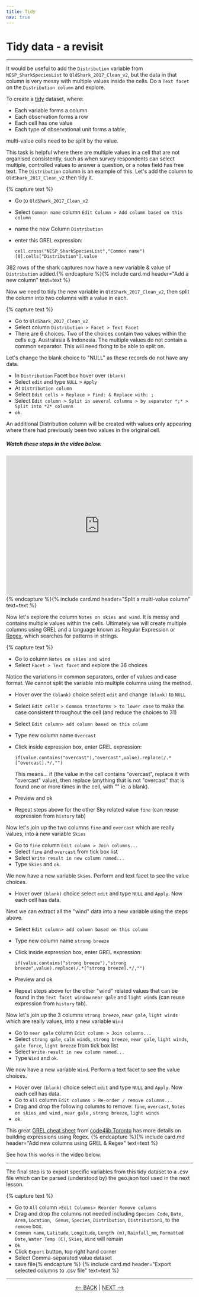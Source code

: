 ```yaml
---
title: Tidy
nav: true
---
```


# Tidy data - a revisit 

-----

It would be useful to add the `Distribution` variable from `NESP_SharkSpeciesList` to `QldShark_2017_Clean_v2`, but the data in that column is very messy with multiple values inside the cells. Do a `Text facet` on the `Distribution column` and explore.

To create a [tidy](https://cran.r-project.org/web/packages/tidyr/vignettes/tidy-data.html) dataset, where:
- Each variable forms a column
- Each observation forms a row
- Each cell has one value
- Each type of observational unit forms a table,

multi-value cells need to be split by the value.

This task is helpful where there are multiple values in a cell that are not organised consistently, such as when survey respondents can select multiple, controlled values to answer a question, or a notes field has free text.  The `Distribution`  column is an example of this. Let's add the column to `QldShark_2017_Clean_v2` then tidy it.

{% capture text %}
- Go to `QldShark_2017_Clean_v2`
- Select `Common name`  column `Edit Column > Add column based on this column`
- name the new Column `Distribution`
- enter this GREL expression:

  `cell.cross("NESP_SharkSpeciesList","Common name")[0].cells["Distribution"].value`

382 rows of the shark captures now have a new variable & value of `Distribution` added.{% endcapture %}{% include card.md header="Add a new column" text=text %}

Now we need to tidy the new variable in `QldShark_2017_Clean_v2`, then split the column into two columns with a value in each.

{% capture text %}
- Go to `QldShark_2017_Clean_v2`
- Select column  `Distribution > Facet > Text Facet`
- There are 6 choices. Two of the choices contain two values within the cells e.g. Australasia & Indonesia. The multiple values do not contain a common separator.  This will need fixing to be able to split on.

Let's change the blank choice to "NULL" as these records do not have any data.
- In `Distribution` Facet box hover over `(blank)`
- Select `edit` and type `NULL` > `Apply`
- At `Distribution column` 
- Select `Edit cells > Replace > Find: & Replace with: ;`
- Select `Edit column > Split in several columns > by separator *;* > Split into *2* columns`
- `ok`.
 
 An additional Distribution column will be created with values only appearing where there had previously been two values in the original cell.  
 
 ##### Watch these steps in the video below.
 
 <div style="padding:75% 0 0 0;position:relative;"><iframe src="https://player.vimeo.com/video/783496236?h=3079029ca3&amp;badge=0&amp;autopause=0&amp;player_id=0&amp;app_id=58479" frameborder="0" allow="autoplay; fullscreen; picture-in-picture" allowfullscreen style="position:absolute;top:0;left:0;width:100%;height:100%;" title="TidySplitMultiOpenRefine.mp4"></iframe></div><script src="https://player.vimeo.com/api/player.js"></script>
{% endcapture %}{% include card.md header="Split a multi-value column" text=text %}

Now let's explore the column `Notes on skies and wind`. It is messy and contains multiple values within the cells. Ultimately we will create multiple columns using GREL and a language known as Regular Expression or [Regex](https://en.wikipedia.org/wiki/Regular_expression), which searches for patterns in strings.  

{% capture text %}
- Go to column `Notes on skies and wind`
- Select `Facet > Text facet` and explore the 36 choices

Notice the variations in common separators, order of values and case format. We cannot split the variable into multiple columns using the method.
- Hover over the `(blank)` choice select `edit` and change `(blank)` to `NULL`
- Select `Edit cells > Common transforms > to lower case` to make the case consistent throughout the cell (and reduce the choices to 31)
- Select `Edit column> add column based on this column`
- Type new column name  `Overcast`
- Click inside expression box, enter GREL expression:
    
    `if(value.contains("overcast"),"overcast",value).replace(/.*[^overcast].*/,"")`
    
    This means...
    if (the value in the cell contains "overcast", replace it with "overcast" value), then replace (anything that is not "overcast" that is found one or more times in the cell, with "" ie. a blank).
    
- Preview and ok
- Repeat steps above for the other Sky related value `fine` (can reuse expression from  `history`  tab)

Now let's join up the two columns `fine` and `overcast` which are really values, into a new variable `Skies`
- Go to `fine` column `Edit column > Join columns...`
- Select `fine` and `overcast` from tick box list
- Select `Write result in new column named...`
- Type `Skies` and `ok`.

We now have a new variable `Skies`. Perform and text facet to see the value choices.
- Hover over `(blank)` choice select `edit` and type `NULL` and `Apply`. Now each cell has data.

Next we can extract all the "wind" data into a new variable using the steps above.

- Select `Edit column> add column based on this column`
- Type new column name  `strong breeze`
- Click inside expression box, enter GREL expression:
    
    `if(value.contains("strong breeze"),"strong breeze",value).replace(/.*[^strong breeze].*/,"")`
- Preview and ok
- Repeat steps above for the other "wind" related values that can be found in the `Text facet window` `near gale` and `light winds` (can reuse expression from  `history`  tab).

Now let's join up the 3 columns `strong breeze`, `near gale`, `light winds` which are really values, into a new variable `Wind`
- Go to `near gale` column `Edit column > Join columns...`
- Select `strong gale`, `calm winds`, `strong breeze`, `near gale`, `light winds`, `gale force`, `light breeze` from tick box list
- Select `Write result in new column named...` 
- Type `Wind` and `ok`.

We now have a new variable `Wind`. Perform a text facet to see the value choices.
- Hover over `(blank)` choice select `edit` and type `NULL` and `Apply`. Now each cell has data.
- Go to `All` column `Edit columns > Re-order / remove columns...`
- Drag and drop the following columns to remove: `fine`, `overcast`, `Notes on skies and wind` , `near gale` , `strong breeze`, `light winds`
- `ok`.

This great [GREL cheat sheet](https://code4libtoronto.github.io/2018-10-12-access/GoogleRefineCheatSheets.pdf) from [code4lib Toronto](https://code4libtoronto.github.io/) has more details on building expressions using Regex.
{% endcapture %}{% include card.md header="Add new columns using GREL & Regex" text=text %}

See how this works in the video below.


------

The final step is to export specific variables from this tidy dataset to a .csv file which can be parsed (understood by) the geo.json tool used in the next lesson.

{% capture text %}
- Go to  `All` column  `>Edit Columns> Reorder Remove columns`
- Drag and drop the columns not needed including `Species Code`, `Date`, `Area`, `Location`, ` Genus`, `Species`, `Distribution`, `Distribution1`,  to the  `remove` box.
- `Common name`, `Latitude`, `Longitude`, `Length (m)`, `Rainfall_mm`, `Formatted Date`, `Water Temp (C)`, `Skies`, `Wind`  will remain
- `Ok`
- Click `Export` button, top right hand corner
- Select Comma-separated value dataset
- save file{% endcapture %} {% include card.md header="Export selected columns to .csv file" text=text %}

----

<p align="center">
  <a href="https://griffithunilibrary.github.io/advanced-data-wrangle/content/4-lesson.html"><-- BACK</a> |
  <a href="https://griffithunilibrary.github.io/advanced-data-wrangle/content/6-lesson.html">NEXT --></a>
</p>


